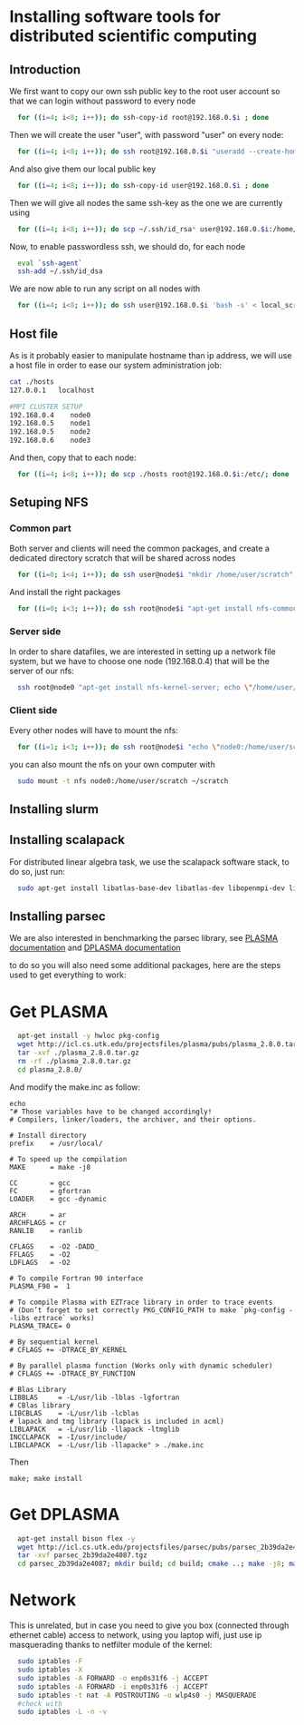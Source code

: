 # Installing software tools for distributed scientific computing

## Introduction

We first want to copy our own ssh public key to the root user account so that we can login without password to every node
```bash
  for ((i=4; i<8; i++)); do ssh-copy-id root@192.168.0.$i ; done
```

Then we will create the user "user", with password "user" on every node:
```bash
  for ((i=4; i<8; i++)); do ssh root@192.168.0.$i "useradd --create-home -p \$(openssl passwd -1 user) -s /bin/bash user" ; done
```

And also give them our local public key
```bash
  for ((i=4; i<8; i++)); do ssh-copy-id user@192.168.0.$i ; done
```

Then we will give all nodes the same ssh-key as the one we are currently using
```bash
  for ((i=4; i<8; i++)); do scp ~/.ssh/id_rsa* user@192.168.0.$i:/home/user/.ssh/ ; done
```

Now, to enable passwordless ssh, we should do, for each node

```bash
  eval `ssh-agent`
  ssh-add ~/.ssh/id_dsa
```

We are now able to run any script on all nodes with
```bash
  for ((i=4; i<8; i++)); do ssh user@192.168.0.$i 'bash -s' < local_script.sh ; done
```

## Host file
As is it probably easier to manipulate hostname than ip address, we will use a host file in order to ease our system administration job:
```bash
cat ./hosts
127.0.0.1   localhost

#MPI CLUSTER SETUP
192.168.0.4    node0
192.168.0.5    node1
192.168.0.5    node2
192.168.0.6    node3
```
And then, copy that to each node:
```bash
  for ((i=4; i<8; i++)); do scp ./hosts root@192.168.0.$i:/etc/; done
```

## Setuping NFS
### Common part
Both server and clients will need the common packages, and create a dedicated directory scratch that will be shared across nodes
```bash
  for ((i=0; i<4; i++)); do ssh user@node$i "mkdir /home/user/scratch" ; done
```
And install the right packages
```bash
  for ((i=0; i<3; i++)); do ssh root@node$i "apt-get install nfs-common"; done
```

### Server side

In order to share datafiles, we are interested in setting up a network file system, but we have to choose one node (192.168.0.4) that will be the server of our nfs:
```bash
  ssh root@node0 "apt-get install nfs-kernel-server; echo \"/home/user/scratch *(rw,sync,no_root_squash,no_subtree_check)\" >> /etc/exports; exportfs -a; service nfs-kernel-server restart" ; done
```

### Client side
Every other nodes will have to mount the nfs:
```bash
  for ((i=1; i<3; i++)); do ssh root@node$i "echo \"node0:/home/user/scratch /home/user/scratch nfs\" >> /etc/fstab; mount -a"; done
```

you can also mount the nfs on your own computer with
```bash
  sudo mount -t nfs node0:/home/user/scratch ~/scratch
```

## Installing slurm

## Installing scalapack

For distributed linear algebra task, we use the scalapack software stack, to do so, just run:
```bash
  sudo apt-get install libatlas-base-dev libatlas-dev libopenmpi-dev libscalapack-mpi-dev -y
```

## Installing parsec

We are also interested in benchmarking the parsec library, see
[PLASMA documentation](https://bitbucket.org/icl/plasma)
and [DPLASMA documentation](https://bitbucket.org/bosilca/dplasma/wiki/Home)

to do so you will also need some additional packages, here are the steps used
to get everything to work:

# Get PLASMA
```bash
  apt-get install -y hwloc pkg-config
  wget http://icl.cs.utk.edu/projectsfiles/plasma/pubs/plasma_2.8.0.tar.gz
  tar -xvf ./plasma_2.8.0.tar.gz
  rm -rf ./plasma_2.8.0.tar.gz
  cd plasma_2.8.0/
```

And modify the make.inc as follow:
```
echo
"# Those variables have to be changed accordingly!
# Compilers, linker/loaders, the archiver, and their options.

# Install directory
prefix    = /usr/local/

# To speed up the compilation
MAKE      = make -j8

CC        = gcc
FC        = gfortran
LOADER    = gcc -dynamic

ARCH      = ar
ARCHFLAGS = cr
RANLIB    = ranlib

CFLAGS    = -O2 -DADD_ 
FFLAGS    = -O2 
LDFLAGS   = -O2

# To compile Fortran 90 interface
PLASMA_F90 =  1

# To compile Plasma with EZTrace library in order to trace events
# (Don’t forget to set correctly PKG_CONFIG_PATH to make `pkg-config --libs eztrace` works)
PLASMA_TRACE= 0

# By sequential kernel
# CFLAGS += -DTRACE_BY_KERNEL

# By parallel plasma function (Works only with dynamic scheduler)
# CFLAGS += -DTRACE_BY_FUNCTION

# Blas Library
LIBBLAS     = -L/usr/lib -lblas -lgfortran
# CBlas library
LIBCBLAS    = -L/usr/lib -lcblas
# lapack and tmg library (lapack is included in acml)
LIBLAPACK   = -L/usr/lib -llapack -ltmglib 
INCCLAPACK  = -I/usr/include/
LIBCLAPACK  = -L/usr/lib -llapacke" > ./make.inc
```

Then
```
make; make install
```

# Get DPLASMA
```bash
  apt-get install bison flex -y
  wget http://icl.cs.utk.edu/projectsfiles/parsec/pubs/parsec_2b39da2e4087.tgz
  tar -xvf parsec_2b39da2e4087.tgz
  cd parsec_2b39da2e4087; mkdir build; cd build; cmake ..; make -j8; make install
```

# Network

This is unrelated, but in case you need to give you box (connected through ethernet cable) access to network, using you laptop wifi,
just use ip masquerading thanks to netfilter module of the kernel:

```bash
  sudo iptables -F
  sudo iptables -X
  sudo iptables -A FORWARD -o enp0s31f6 -j ACCEPT
  sudo iptables -A FORWARD -i enp0s31f6 -j ACCEPT
  sudo iptables -t nat -A POSTROUTING -o wlp4s0 -j MASQUERADE
  #check with
  sudo iptables -L -n -v
```
